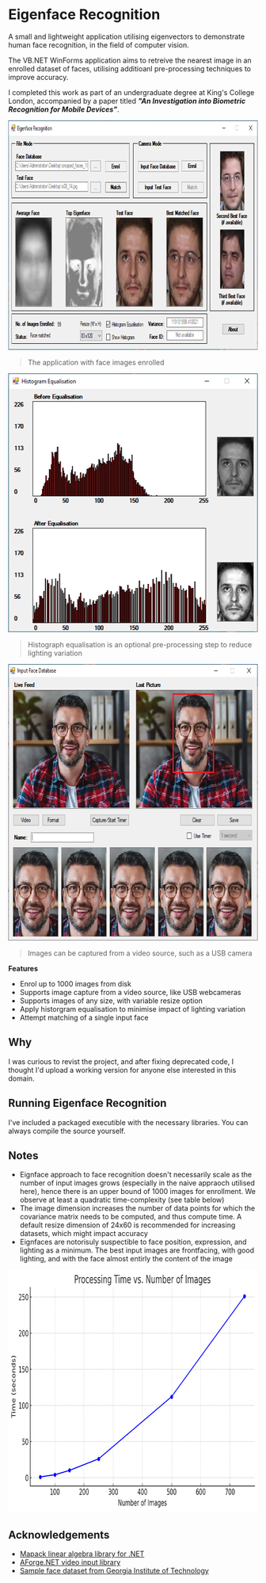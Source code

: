 # Eigenface Recognition

A small and lightweight application utilising eigenvectors to demonstrate human face recognition, in the field of computer vision.

The VB.NET WinForms application aims to retreive the nearest image in an enrolled dataset of faces, utilising additioanl pre-processing techniques to improve accuracy.

I completed this work as part of an undergraduate degree at King's College London, accompanied by a paper titled ***"An Investigation into Biometric Recognition for Mobile Devices"***.

<img src="images/eigenface_recognition_01.png" width="847" height="463"/>

> The application with face images enrolled

<img src="images/eigenface_recognition_02.png" width="564" height="522"/>

> Histograph equalisation is an optional pre-processing step to reduce lighting variation

<img src="images/eigenface_recognition_03.png" width="686" height="558"/>

> Images can be captured from a video source, such as a USB camera

**Features**
- Enrol up to 1000 images from disk
- Supports image capture from a video source, like USB webcameras
- Supports images of any size, with variable resize option
- Apply historgram equalisation to minimise impact of lighting variation
- Attempt matching of a single input face

## Why

I was curious to revist the project, and after fixing deprecated code, I thought I'd upload a working version for anyone else interested in this domain.

## Running Eigenface Recognition
I've included a packaged executible with the necessary libraries. You can always compile the source yourself.


## Notes
- Eignface approach to face recognition doesn't necessarily scale as the number of input images grows (especially in the naive appraoch utilised here), hence there is an upper bound of 1000 images for enrollment.  We observe at least a quadratic time-complexity (see table below)
- The image dimension increases the number of data points for which the covariance matrix needs to be computed, and thus compute time. A default resize dimension of 24x60 is recommended for increasing datasets, which might impact accuracy
- Eignfaces are notorisuly suspectible to face position, expression, and lighting as a minimum. The best input images are frontfacing, with good lighting, and with the face almost entirly the content of the image

<img src="images/eigenface_recognition_04.png" width="790" height="490"/>

## Acknowledgements
- [Mapack linear algebra library for .NET](https://github.com/filgood/Mapack)
- [AForge.NET video input library](https://github.com/andrewkirillov/AForge.NET)
- [Sample face dataset from Georgia Institute of Technology](https://www.anefian.com/research/face_reco.htm)